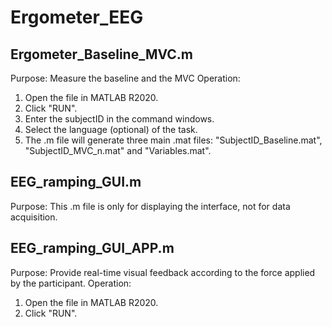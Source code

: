 # Ergometer_EEG

## Ergometer_Baseline_MVC.m
Purpose: Measure the baseline and the MVC
Operation: 
1. Open the file in MATLAB R2020.
2. Click "RUN".
3. Enter the subjectID in the command windows.
4. Select the language (optional) of the task.
5. The .m file will generate three main .mat files: "SubjectID_Baseline.mat", "SubjectID_MVC_n.mat" and "Variables.mat".
           

## EEG_ramping_GUI.m
Purpose: This .m file is only for displaying the interface, not for data acquisition. 

## EEG_ramping_GUI_APP.m
Purpose: Provide real-time visual feedback according to the force applied by the participant. 
Operation: 
1. Open the file in MATLAB R2020.
2. Click "RUN".



